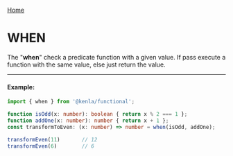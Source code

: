 [Home](./../../README.md)

# WHEN

The "**when**" check a predicate function with a given value. If pass execute a function with the same value, else just return the value.

--------------
#### Example:
``` typescript
import { when } from '@kenla/functional';

function isOdd(x: number): boolean { return x % 2 === 1 };
function addOne(x: number): number { return x + 1 };
const transformToEven: (x: number) => number = when(isOdd, addOne);

transformEven(11)       // 12
transformEven(6)        // 6
```
